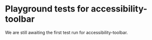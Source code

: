 # Playground tests for accessibility-toolbar
We are still awaiting the first test run for accessibility-toolbar.

